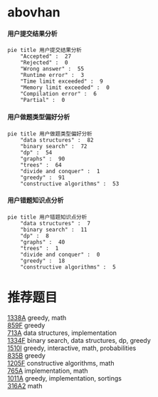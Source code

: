 # abovhan

<!-- tabs:start -->



#### **用户提交结果分析**

```mermaid
pie title 用户提交结果分析
    "Accepted" :  27
    "Rejected" :  0
    "Wrong answer" :  55
    "Runtime error" :  3
    "Time limit exceeded" :  9
    "Memory limit exceeded" :  0
    "Compilation error" :  6
    "Partial" :  0
```

#### **用户做题类型偏好分析**

```mermaid
pie title 用户做题类型偏好分析
    "data structures" :  82
    "binary search" :  72
    "dp" :  54
    "graphs" :  90
    "trees" :  64
    "divide and conquer" :  1
    "greedy" :  91
    "constructive algorithms" :  53
```
#### **用户错题知识点分析**

```mermaid
pie title 用户错题知识点分析
    "data structures" :  7
    "binary search" :  11
    "dp" :  8
    "graphs" :  40
    "trees" :  1
    "divide and conquer" :  0
    "greedy" :  18
    "constructive algorithms" :  5
```



<!-- tabs:end -->
# 推荐题目
[1338A](https://codeforces.com/contest/1338/problem/A)		greedy,
                        math		  
[859F](https://codeforces.com/contest/859/problem/F)		greedy		  
[713A](https://codeforces.com/contest/713/problem/A)		data structures,
                        implementation		  
[1334F](https://codeforces.com/contest/1334/problem/F)		binary search,
                        data structures,
                        dp,
                        greedy		  
[1510I](https://codeforces.com/contest/1510/problem/I)		greedy,
                        interactive,
                        math,
                        probabilities		  
[835B](https://codeforces.com/contest/835/problem/B)		greedy		  
[1205F](https://codeforces.com/contest/1205/problem/F)		constructive algorithms,
                        math		  
[765A](https://codeforces.com/contest/765/problem/A)		implementation,
                        math		  
[1011A](https://codeforces.com/contest/1011/problem/A)		greedy,
                        implementation,
                        sortings		  
[316A2](https://codeforces.com/contest/316A/problem/2)		math		  
